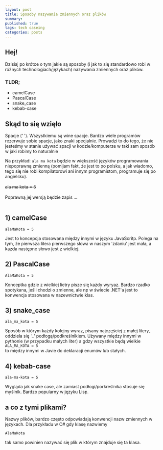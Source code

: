 ```yaml
---
layout: post
title: Sposoby nazywania zmiennych oraz plików
summary:
published: true
tags: tech caseing
categories: posts
---
```


## Hej!

Dzisiaj po krótce o tym jakie są sposoby (i jak to się standardowo robi w różnych technologiach/językach) nazywania zmiennych oraz plików.
<br>
<!--more-->

### <strong>TLDR</strong>;
- camelCase
- PascalCase
- snake_case
- kebab-case

## Skąd to się wzięło

Spacje (' '). Wszystkiemu są wine spacje. Bardzo wiele programów rezerwuje sobie spacje, jako znaki specjalnie. Prowadzi to do tego, że nie jesteśmy w stanie używać spacji w kodzie/komputerze w taki sam sposób w jaki robimy to naturalnie

Na przykład: `ala ma kota` będzie w większość języków programowania niepoprawną zmienną (pomijam fakt, że jest to po polsku, a jak wiadomo, tego się nie robi kompilatorowi ani innym programistom, programuje się po angielsku).
<br><br>
~~ala ma kota = 5~~
<br><br>
Poprawną jej wersją będzie zapis ...
<br><br>

## 1) camelCase

`alaMaKota = 5`

Jest to koncepcja stosowana między innymi w języku JavaScritp. Polega na tym, że pierwsza litera pierwszego słowa w naszym 'zdaniu' jest mała, a każda następne słowo jest z wielkiej.

## 2) PascalCase

`AlaMaKota = 5`

Konceptka gdzie z wielkiej lietry pisze się każdy wyryaz. Bardzo rzadko spotykana, jeśli chodzi o zmienne, ale np w świecie .NET'a jest to konwencja stosowana w nazewnictwie klas.

## 3) snake_case

`ala_ma_kota = 5`

Sposób w którym każdy kolejny wyraz, pisany najczęściej z małej litery, oddziela się '_' podłogą/podkreślnikiem. Używany między innymi w pythonie (w przypadku małych liter) a gdzy wszystkie będą wielkie
<br>
`ALA_MA_KOTA = 5`
<br>
to między innymi w Javie do deklaracji enumów lub stałych.

## 4) kebab-case

`ala-ma-kota = 5`

Wygląda jak snake case, ale zamiast podłogi/porkreślnika stosuje się myślnik. Bardzo popularny w języku Lisp.

## a co z tymi plikami?

Nazwy plików, bardzo często odpowiadają konwencji nazw zmiennych w językach. Dla przykładu w C# gdy klasę nazwiemy

`AlaMaKota`

tak samo powinien nazywać się plik w którym znajduje się ta klasa.